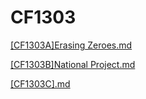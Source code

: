 # CF1303


[[CF1303A]Erasing Zeroes.md](../cf/[CF1303A]Erasing%20Zeroes.md)

[[CF1303B]National Project.md](../cf/[CF1303B]National%20Project.md)

[[CF1303C].md](../cf/[CF1303C].md)